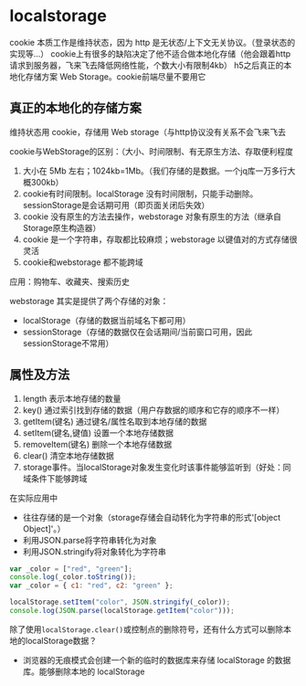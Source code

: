 # localstorage

cookie 本质工作是维持状态，因为 http 是无状态/上下文无关协议。（登录状态的实现等...）
cookie上有很多的缺陷决定了他不适合做本地化存储（他会跟着http请求到服务器，飞来飞去降低网络性能，个数大小有限制4kb）
h5之后真正的本地化存储方案 Web Storage。cookie前端尽量不要用它

## 真正的本地化的存储方案

维持状态用 cookie，存储用 Web storage（与http协议没有关系不会飞来飞去

cookie与WebStorage的区别：（大小、时间限制、有无原生方法、存取便利程度

1. 大小在 5Mb 左右；1024kb=1Mb。（我们存储的是数据。一个jq库一万多行大概300kb）
2. cookie有时间限制。localStorage 没有时间限制，只能手动删除。sessionStorage是会话期可用（即页面关闭后失效）
3. cookie 没有原生的方法去操作，webstorage 对象有原生的方法（继承自Storage原生构造器）
4. cookie 是一个字符串，存取都比较麻烦；webstorage 以键值对的方式存储很灵活
5. cookie和webstorage 都不能跨域

应用：购物车、收藏夹、搜索历史

webstorage 其实是提供了两个存储的对象：
   - localStorage（存储的数据当前域名下都可用）
   - sessionStorage（存储的数据仅在会话期间/当前窗口可用，因此sessionStorage不常用）



## 属性及方法

1. length 表示本地存储的数量
2. key() 通过索引找到存储的数据（用户存数据的顺序和它存的顺序不一样）
3. getItem(键名) 通过键名/属性名取到本地存储的数据
4. setItem(键名,键值) 设置一个本地存储数据
5. removeItem(键名) 删除一个本地存储数据
6. clear() 清空本地存储数据
7. storage事件。当localStorage对象发生变化时该事件能够监听到（好处：同域条件下能够跨域

在实际应用中
   - 往往存储的是一个对象（storage存储会自动转化为字符串的形式'[object Object]'。）
   - 利用JSON.parse将字符串转化为对象
   - 利用JSON.stringify将对象转化为字符串

```js
var _color = ["red", "green"];
console.log(_color.toString());
var _color = { c1: "red", c2: "green" };

localStorage.setItem("color", JSON.stringify(_color));
console.log(JSON.parse(localStorage.getItem("color")));
```

除了使用```localStorage.clear()```或控制点的删除符号，还有什么方式可以删除本地的localStorage数据？
- 浏览器的无痕模式会创建一个新的临时的数据库来存储 localStorage 的数据库。能够删除本地的 localStorage

